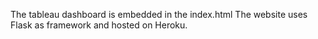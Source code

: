 The tableau dashboard is embedded in the index.html
The website uses Flask as framework and hosted on Heroku.
